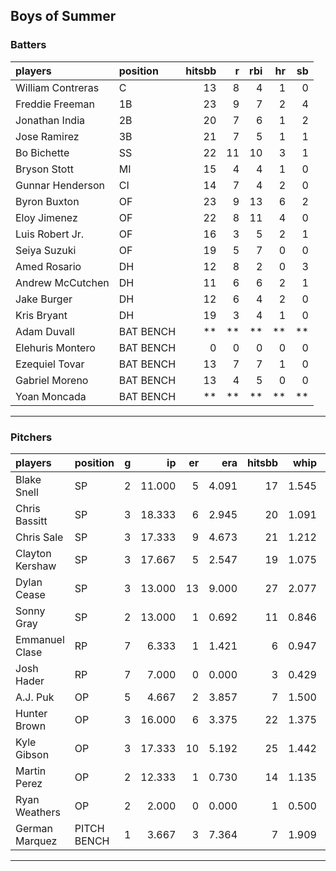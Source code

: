 ## Boys of Summer

### Batters

 
|players           |position  | hitsbb|  r| rbi| hr| sb| 
|:-----------------|:---------|------:|--:|---:|--:|--:| 
|William Contreras |C         |     13|  8|   4|  1|  0| 
|Freddie Freeman   |1B        |     23|  9|   7|  2|  4| 
|Jonathan India    |2B        |     20|  7|   6|  1|  2| 
|Jose Ramirez      |3B        |     21|  7|   5|  1|  1| 
|Bo Bichette       |SS        |     22| 11|  10|  3|  1| 
|Bryson Stott      |MI        |     15|  4|   4|  1|  0| 
|Gunnar Henderson  |CI        |     14|  7|   4|  2|  0| 
|Byron Buxton      |OF        |     23|  9|  13|  6|  2| 
|Eloy Jimenez      |OF        |     22|  8|  11|  4|  0| 
|Luis Robert Jr.   |OF        |     16|  3|   5|  2|  1| 
|Seiya Suzuki      |OF        |     19|  5|   7|  0|  0| 
|Amed Rosario      |DH        |     12|  8|   2|  0|  3| 
|Andrew McCutchen  |DH        |     11|  6|   6|  2|  1| 
|Jake Burger       |DH        |     12|  6|   4|  2|  0| 
|Kris Bryant       |DH        |     19|  3|   4|  1|  0| 
|Adam Duvall       |BAT BENCH |     **| **|  **| **| **| 
|Elehuris Montero  |BAT BENCH |      0|  0|   0|  0|  0| 
|Ezequiel Tovar    |BAT BENCH |     13|  7|   7|  1|  0| 
|Gabriel Moreno    |BAT BENCH |     13|  4|   5|  0|  0| 
|Yoan Moncada      |BAT BENCH |     **| **|  **| **| **| 


* * *

### Pitchers

 
|players         |position    |  g|     ip| er|   era| hitsbb|  whip| so|  w| sv| 
|:---------------|:-----------|--:|------:|--:|-----:|------:|-----:|--:|--:|--:| 
|Blake Snell     |SP          |  2| 11.000|  5| 4.091|     17| 1.545| 12|  1|  0| 
|Chris Bassitt   |SP          |  3| 18.333|  6| 2.945|     20| 1.091| 16|  2|  0| 
|Chris Sale      |SP          |  3| 17.333|  9| 4.673|     21| 1.212| 15|  2|  0| 
|Clayton Kershaw |SP          |  3| 17.667|  5| 2.547|     19| 1.075| 22|  2|  0| 
|Dylan Cease     |SP          |  3| 13.000| 13| 9.000|     27| 2.077| 14|  0|  0| 
|Sonny Gray      |SP          |  2| 13.000|  1| 0.692|     11| 0.846| 15|  2|  0| 
|Emmanuel Clase  |RP          |  7|  6.333|  1| 1.421|      6| 0.947|  1|  0|  4| 
|Josh Hader      |RP          |  7|  7.000|  0| 0.000|      3| 0.429|  6|  0|  6| 
|A.J. Puk        |OP          |  5|  4.667|  2| 3.857|      7| 1.500|  6|  2|  2| 
|Hunter Brown    |OP          |  3| 16.000|  6| 3.375|     22| 1.375| 19|  1|  0| 
|Kyle Gibson     |OP          |  3| 17.333| 10| 5.192|     25| 1.442| 14|  1|  0| 
|Martin Perez    |OP          |  2| 12.333|  1| 0.730|     14| 1.135|  7|  1|  0| 
|Ryan Weathers   |OP          |  2|  2.000|  0| 0.000|      1| 0.500|  1|  0|  0| 
|German Marquez  |PITCH BENCH |  1|  3.667|  3| 7.364|      7| 1.909|  4|  0|  0| 


* * *


